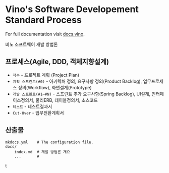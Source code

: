 # Vino's Software Developement Standard Process

For full documentation visit [docs.vino](https://dhlee702.github.io/VinoWay/).

비노 소프트웨어 개발 방법론

## 프로세스(Agile, DDD, 객체지향설계)

* `착수` - 프로젝트 계획 (Project Plan)
* `계획 스프린트(#0)` - 아키텍처 정의, 요구사항 정의(Product Backlog), 업무프로세스 정의(Workflow), 화면설계(Prototype)
* `개발 스프린트(#1~#N)` - 스프린트 추가 요구사항(Spring Backlog), UI설계, 인터페이스정의서, 물리ERB, 테이블정의서, 소스코드
* `테스트` - 테스트결과서
* `Cut-Over` - 업무전환계획서

## 산출물

    mkdocs.yml    # The configuration file.
    docs/
        index.md  # 개발 방법론 개요
        ...       # 
t